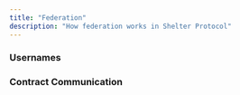 ```yaml
---
title: "Federation"
description: "How federation works in Shelter Protocol"
---
```




### Usernames

### Contract Communication
